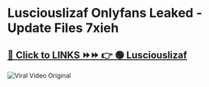 
 # Lusciouslizaf Onlyfans Leaked - Update Files 7xieh

## <h2><a href="https://clipsfans.com/Lusciouslizaf&ref=git">🔗 Click to LINKS ⏩⏩ 👉 🟢 Lusciouslizaf </a></h2>

<a href="https://clipsfans.com/Lusciouslizaf&ref=git" rel="nofollow" data-target="animated-image.originalLink"><img src="https://i.ibb.co.com/xMMVF88/686577567.gif" alt="Viral Video Original" style="max-width: 100%; display: inline-block;" data-target="animated-image.originalImage"></a>

